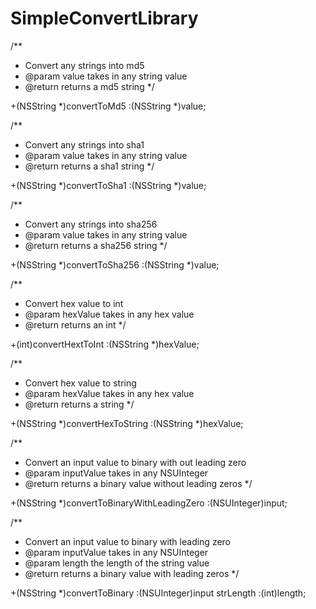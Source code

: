# SimpleConvertLibrary

/**
 * Convert any strings into md5
 * @param value takes in any string value
 * @return returns a md5 string
 */

+(NSString *)convertToMd5 :(NSString *)value;

/**
 * Convert any strings into sha1
 * @param value takes in any string value
 * @return returns a sha1 string
 */

+(NSString *)convertToSha1 :(NSString *)value;

/**
 * Convert any strings into sha256
 * @param value takes in any string value
 * @return returns a sha256 string
 */

+(NSString *)convertToSha256 :(NSString *)value;

/**
 * Convert hex value to int
 * @param hexValue takes in any hex value
 * @return returns an int
 */

+(int)convertHextToInt :(NSString *)hexValue;

/**
 * Convert hex value to string
 * @param hexValue takes in any hex value
 * @return returns a string
 */

+(NSString *)convertHexToString :(NSString *)hexValue;

/**
 * Convert an input value to binary with out leading zero
 * @param inputValue takes in any NSUInteger
 * @return returns a binary value without leading zeros
 */

+(NSString *)convertToBinaryWithLeadingZero :(NSUInteger)input;

/**
 * Convert an input value to binary with leading zero
 * @param inputValue takes in any NSUInteger
 * @param length the length of the string value
 * @return returns a binary value with leading zeros
 */

+(NSString *)convertToBinary :(NSUInteger)input strLength :(int)length;
